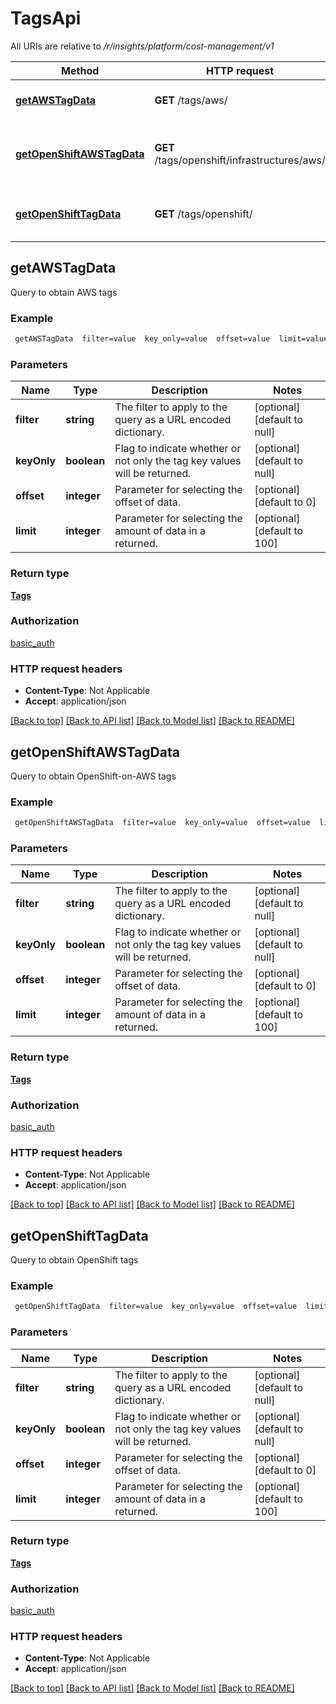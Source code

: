 # TagsApi

All URIs are relative to */r/insights/platform/cost-management/v1*

Method | HTTP request | Description
------------- | ------------- | -------------
[**getAWSTagData**](TagsApi.md#getAWSTagData) | **GET** /tags/aws/ | Query to obtain AWS tags
[**getOpenShiftAWSTagData**](TagsApi.md#getOpenShiftAWSTagData) | **GET** /tags/openshift/infrastructures/aws/ | Query to obtain OpenShift-on-AWS tags
[**getOpenShiftTagData**](TagsApi.md#getOpenShiftTagData) | **GET** /tags/openshift/ | Query to obtain OpenShift tags



## getAWSTagData

Query to obtain AWS tags

### Example

```bash
 getAWSTagData  filter=value  key_only=value  offset=value  limit=value
```

### Parameters


Name | Type | Description  | Notes
------------- | ------------- | ------------- | -------------
 **filter** | **string** | The filter to apply to the query as a URL encoded dictionary. | [optional] [default to null]
 **keyOnly** | **boolean** | Flag to indicate whether or not only the tag key values will be returned. | [optional] [default to null]
 **offset** | **integer** | Parameter for selecting the offset of data. | [optional] [default to 0]
 **limit** | **integer** | Parameter for selecting the amount of data in a returned. | [optional] [default to 100]

### Return type

[**Tags**](Tags.md)

### Authorization

[basic_auth](../README.md#basic_auth)

### HTTP request headers

- **Content-Type**: Not Applicable
- **Accept**: application/json

[[Back to top]](#) [[Back to API list]](../README.md#documentation-for-api-endpoints) [[Back to Model list]](../README.md#documentation-for-models) [[Back to README]](../README.md)


## getOpenShiftAWSTagData

Query to obtain OpenShift-on-AWS tags

### Example

```bash
 getOpenShiftAWSTagData  filter=value  key_only=value  offset=value  limit=value
```

### Parameters


Name | Type | Description  | Notes
------------- | ------------- | ------------- | -------------
 **filter** | **string** | The filter to apply to the query as a URL encoded dictionary. | [optional] [default to null]
 **keyOnly** | **boolean** | Flag to indicate whether or not only the tag key values will be returned. | [optional] [default to null]
 **offset** | **integer** | Parameter for selecting the offset of data. | [optional] [default to 0]
 **limit** | **integer** | Parameter for selecting the amount of data in a returned. | [optional] [default to 100]

### Return type

[**Tags**](Tags.md)

### Authorization

[basic_auth](../README.md#basic_auth)

### HTTP request headers

- **Content-Type**: Not Applicable
- **Accept**: application/json

[[Back to top]](#) [[Back to API list]](../README.md#documentation-for-api-endpoints) [[Back to Model list]](../README.md#documentation-for-models) [[Back to README]](../README.md)


## getOpenShiftTagData

Query to obtain OpenShift tags

### Example

```bash
 getOpenShiftTagData  filter=value  key_only=value  offset=value  limit=value
```

### Parameters


Name | Type | Description  | Notes
------------- | ------------- | ------------- | -------------
 **filter** | **string** | The filter to apply to the query as a URL encoded dictionary. | [optional] [default to null]
 **keyOnly** | **boolean** | Flag to indicate whether or not only the tag key values will be returned. | [optional] [default to null]
 **offset** | **integer** | Parameter for selecting the offset of data. | [optional] [default to 0]
 **limit** | **integer** | Parameter for selecting the amount of data in a returned. | [optional] [default to 100]

### Return type

[**Tags**](Tags.md)

### Authorization

[basic_auth](../README.md#basic_auth)

### HTTP request headers

- **Content-Type**: Not Applicable
- **Accept**: application/json

[[Back to top]](#) [[Back to API list]](../README.md#documentation-for-api-endpoints) [[Back to Model list]](../README.md#documentation-for-models) [[Back to README]](../README.md)


